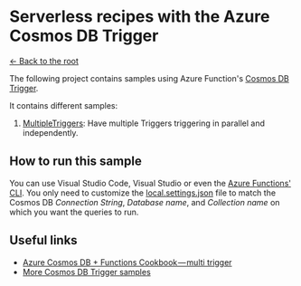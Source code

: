 # Serverless recipes with the Azure Cosmos DB Trigger
[<- Back to the root](../README.md)

The following project contains samples using Azure Function's [Cosmos DB Trigger](https://docs.microsoft.com/azure/azure-functions/functions-bindings-cosmosdb#trigger).

It contains different samples:

1. [MultipleTriggers](./src/MultipleTriggers.cs): Have multiple Triggers triggering in parallel and independently.

## How to run this sample

You can use Visual Studio Code, Visual Studio or even the [Azure Functions' CLI](https://github.com/Azure/azure-functions-core-tools). You only need to customize the [local.settings.json](./src/local.settings.json) file to match the Cosmos DB *Connection String*, *Database name*, and *Collection name* on which you want the queries to run.

## Useful links

* [Azure Cosmos DB + Functions Cookbook — multi trigger](https://medium.com/@Ealsur/azure-cosmos-db-functions-cookbook-multi-trigger-f8938673de57)
* [More Cosmos DB Trigger samples](https://docs.microsoft.com/azure/azure-functions/functions-bindings-cosmosdb#trigger---example)